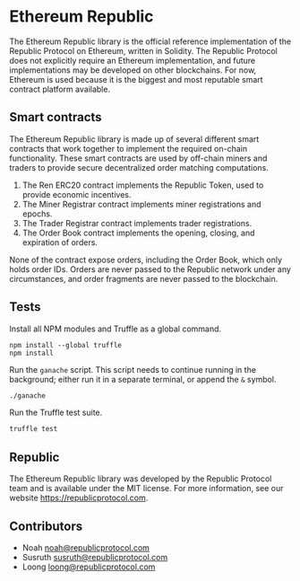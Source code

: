 # Ethereum Republic

The Ethereum Republic library is the official reference implementation of the Republic Protocol on Ethereum, written in Solidity. The Republic Protocol does not explicitly require an Ethereum implementation, and future implementations may be developed on other blockchains. For now, Ethereum is used because it is the biggest and most reputable smart contract platform available.

## Smart contracts

The Ethereum Republic library is made up of several different smart contracts that work together to implement the required on-chain functionality. These smart contracts are used by off-chain miners and traders to provide secure decentralized order matching computations.

1. The Ren ERC20 contract implements the Republic Token, used to provide economic incentives.
2. The Miner Registrar contract implements miner registrations and epochs.
3. The Trader Registrar contract implements trader registrations.
4. The Order Book contract implements the opening, closing, and expiration of orders.

None of the contract expose orders, including the Order Book, which only holds order IDs. Orders are never passed to the Republic network under any circumstances, and order fragments are never passed to the blockchain.

## Tests

Install all NPM modules and Truffle as a global command.

```
npm install --global truffle
npm install
```

Run the `ganache` script. This script needs to continue running in the background; either run it in a separate terminal, or append the `&` symbol.

```sh
./ganache
```

Run the Truffle test suite.

```sh
truffle test
```

## Republic

The Ethereum Republic library was developed by the Republic Protocol team and is available under the MIT license. For more information, see our website https://republicprotocol.com.

## Contributors

* Noah noah@republicprotocol.com
* Susruth susruth@republicprotocol.com
* Loong loong@republicprotocol.com
